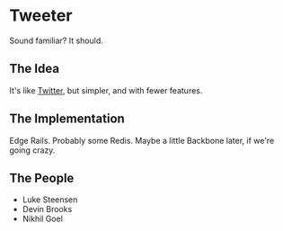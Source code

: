 # Tweeter

Sound familiar? It should. 

## The Idea

It's like [Twitter](www.twitter.com), but simpler, and with fewer features. 

## The Implementation

Edge Rails. Probably some Redis. Maybe a little Backbone later, if we're going crazy. 

## The People

* Luke Steensen
* Devin Brooks
* Nikhil Goel
